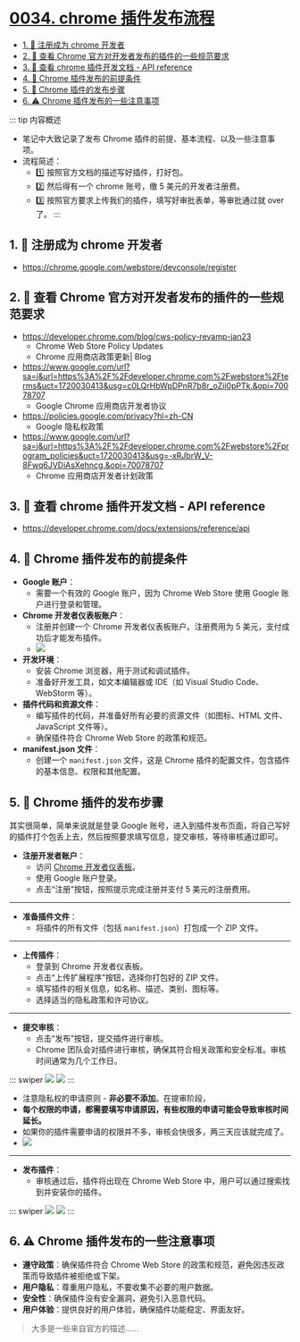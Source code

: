 # [0034. chrome 插件发布流程](https://github.com/Tdahuyou/TNotes.notes/tree/main/notes/0034.%20chrome%20%E6%8F%92%E4%BB%B6%E5%8F%91%E5%B8%83%E6%B5%81%E7%A8%8B)

<!-- region:toc -->
- [1. 🔗 注册成为 chrome 开发者](#1--注册成为-chrome-开发者)
- [2. 🔗 查看 Chrome 官方对开发者发布的插件的一些规范要求](#2--查看-chrome-官方对开发者发布的插件的一些规范要求)
- [3. 🔗 查看 chrome 插件开发文档 - API reference](#3--查看-chrome-插件开发文档---api-reference)
- [4. 📒 Chrome 插件发布的前提条件](#4--chrome-插件发布的前提条件)
- [5. 📒 Chrome 插件的发布步骤](#5--chrome-插件的发布步骤)
- [6. ⚠️ Chrome 插件发布的一些注意事项](#6-️-chrome-插件发布的一些注意事项)
<!-- endregion:toc -->

::: tip 内容概述
- 笔记中大致记录了发布 Chrome 插件的前提、基本流程、以及一些注意事项。
- 流程简述：
  - 1️⃣ 按照官方文档的描述写好插件，打好包。
  - 2️⃣ 然后得有一个 chrome 账号，缴 5 美元的开发者注册费。
  - 3️⃣ 按照官方要求上传我们的插件，填写好审批表单，等审批通过就 over 了。
:::

## 1. 🔗 注册成为 chrome 开发者

- https://chrome.google.com/webstore/devconsole/register

## 2. 🔗 查看 Chrome 官方对开发者发布的插件的一些规范要求

- https://developer.chrome.com/blog/cws-policy-revamp-jan23
  - Chrome Web Store Policy Updates
  - Chrome 应用商店政策更新| Blog
- https://www.google.com/url?sa=j&url=https%3A%2F%2Fdeveloper.chrome.com%2Fwebstore%2Fterms&uct=1720030413&usg=c0LQrHbWpDPnR7b8r_oZii0pPTk.&opi=70078707
  - Google Chrome 应用商店开发者协议
- https://policies.google.com/privacy?hl=zh-CN
  - Google 隐私权政策
- https://www.google.com/url?sa=j&url=https%3A%2F%2Fdeveloper.chrome.com%2Fwebstore%2Fprogram_policies&uct=1720030413&usg=-xRJbrW_V-8Fwq6JVDiAsXehncg.&opi=70078707
  - Chrome 应用商店开发者计划政策

## 3. 🔗 查看 chrome 插件开发文档 - API reference

- https://developer.chrome.com/docs/extensions/reference/api

## 4. 📒 Chrome 插件发布的前提条件

- **Google 账户**：
   - 需要一个有效的 Google 账户，因为 Chrome Web Store 使用 Google 账户进行登录和管理。
- **Chrome 开发者仪表板账户**：
   - 注册并创建一个 Chrome 开发者仪表板账户。注册费用为 5 美元，支付成功后才能发布插件。
  - ![](assets/2024-12-13-13-26-51.png)
- **开发环境**：
   - 安装 Chrome 浏览器，用于测试和调试插件。
   - 准备好开发工具，如文本编辑器或 IDE（如 Visual Studio Code、WebStorm 等）。
- **插件代码和资源文件**：
   - 编写插件的代码，并准备好所有必要的资源文件（如图标、HTML 文件、JavaScript 文件等）。
   - 确保插件符合 Chrome Web Store 的政策和规范。
- **manifest.json 文件**：
   - 创建一个 `manifest.json` 文件，这是 Chrome 插件的配置文件，包含插件的基本信息、权限和其他配置。

## 5. 📒 Chrome 插件的发布步骤

其实很简单，简单来说就是登录 Google 账号，进入到插件发布页面，将自己写好的插件打个包丢上去，然后按照要求填写信息，提交审核，等待审核通过即可。

- **注册开发者账户**：
   - 访问 [Chrome 开发者仪表板](https://chrome.google.com/webstore/developer/dashboard)。
   - 使用 Google 账户登录。
   - 点击“注册”按钮，按照提示完成注册并支付 5 美元的注册费用。

---

- **准备插件文件**：
   - 将插件的所有文件（包括 `manifest.json`）打包成一个 ZIP 文件。

---

- **上传插件**：
   - 登录到 Chrome 开发者仪表板。
   - 点击“上传扩展程序”按钮，选择你打包好的 ZIP 文件。
   - 填写插件的相关信息，如名称、描述、类别、图标等。
   - 选择适当的隐私政策和许可协议。

---

- **提交审核**：
   - 点击“发布”按钮，提交插件进行审核。
   - Chrome 团队会对插件进行审核，确保其符合相关政策和安全标准。审核时间通常为几个工作日。

::: swiper
![](assets/2025-01-01-19-28-03.png)
![](assets/2025-01-01-19-29-10.png)
:::

   - 注意隐私权的申请原则 - **非必要不添加**。在提审阶段，
   - **每个权限的申请，都需要填写申请原因，有些权限的申请可能会导致审核时间延长。**
   - 如果你的插件需要申请的权限并不多，审核会快很多，两三天应该就完成了。
   - ![](assets/2025-01-01-19-29-58.png)

---

- **发布插件**：
   - 审核通过后，插件将出现在 Chrome Web Store 中，用户可以通过搜索找到并安装你的插件。

::: swiper
![](assets/2025-01-01-19-31-29.png)
![](assets/2025-01-01-19-31-00.png)
:::

## 6. ⚠️ Chrome 插件发布的一些注意事项

- **遵守政策**：确保插件符合 Chrome Web Store 的政策和规范，避免因违反政策而导致插件被拒绝或下架。
- **用户隐私**：尊重用户隐私，不要收集不必要的用户数据。
- **安全性**：确保插件没有安全漏洞，避免引入恶意代码。
- **用户体验**：提供良好的用户体验，确保插件功能稳定、界面友好。

> 大多是一些来自官方的描述……